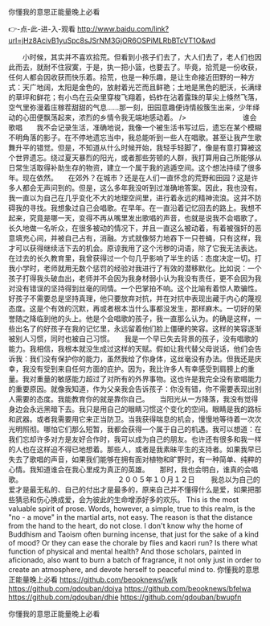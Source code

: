 
你懂我的意思正能量晚上必看




👉-点-此-进-入-观看  http://www.baidu.com/link?url=jHz8AcivB1yuSpc8sJSrNM3GjOR6OSPiMLRbBTcVT1O&wd




　　小时候，其实并不喜欢拾荒。但看到小孩子们去了，大人们去了，老人们也因此而去，就耐不住寂寞，于是，执一把小篮，也要去了。毕竟，拾荒是一份收获，任何人都会因收获而快乐着。拾荒，也是一种乐趣，是让生命接近田野的一种方式：天广地阔，太阳是金色的，放射着光芒而且鲜艳；土地是黑色的肥沃，长满绿的草坪和鲜花；有小鸟在云朵里穿梭飞翔着，蚂蚱在沾着露珠的草尖上倏然飞落，空气里弥漫着庄稼茬甜甜的气息……那一刻，田园意趣便诗情般簇生出来，少年绎动的心田便飘荡起来，浓烈的乡情令我无端地感动着。
/>　　　　　　　　谁会歌唱　　我不会记录生活，准确地说，我像一个被生活书写过后，遗忘在某个模糊不明角落的影子。在不停地遗忘当中，我总能听到一些人在唱歌。甚至让我产生歌舞升平的错觉。但是，不知道从什么时候开始，我轻手轻脚了，像是有意打算被这个世界遗忘。绕过夏天暴烈的阳光，或者那些劳顿的人群，我打算用自己所能够从日常生活取得补助生存的物资，建立一个属于我的逃遁空间。这个想法持续了很多年。现在依然。　　在郊外？在城市？还是在人们一直怀念的荒野和田园？这是许多人都会无声问到的。但是，这么多年我没听到过准确地答案。因此，我也没有。我一直以为自己在几乎变化不大的地理空间里，进行着永远的精神流浪。这并不防碍我的寻找。我想象过自己会唱歌。在早年。在一直沿着记忆回去的路上。我想不起来，究竟是哪一天，变得不再从嘴里发出歌唱的声音，也就是说我不会唱歌了。长久地做一名听众，在很多被动的情况下，并且一直这么被动着，有着被强奸的恶意填充心间，并被自己占有，消融。方式就像努力地吞下一只苍蝇，只有这样，我才可以获得继续活下去的机会。原谅我用了这个污秽的词语，除了它我无法表达。　　在过去的长久教育里，我曾获得过一个句几乎影响了半生的话：态度决定一切。打我小学时，老师就用无数个惩罚的经验对我进行了有效的潜移默化。比如说：一个孩子打得我头破血出，老师并不会因为我身材弱小认为我没有责任，更不会因为我对没有错误的坚持得到丝毫的同情。一个巴掌拍不响。这个比喻有着惊人欺骗性。好孩子不需要总是坚持真理，他只要放弃对抗，并在对抗中表现出藏于内心的蔑视态度。这是个有效的沉默，再或者根本当什么事都没发生，那样麻木。一切好的荣誉随之降临到他的头上。他是个会唱歌的孩子，我一直那么认为。的确是这样，一些出名了的好孩子在我的记忆里，永远留着他们脸上僵硬的笑容。这样的笑容逐渐被别人习惯，同时也被自己习惯。　　我是一个早已失去背景的孩子，没有唱歌的能力。我相信，我根本就没生成过这样的天赋。假如让我代替父母说话，他们会告诉我：我们没有保护你的能力，虽然我给了你身体，这丝毫没有办法。但我还是庆幸，我没有受到来自任何方面的庇护。因为，我比许多人有幸感受到肩膀上的重量。我对重量的敏感能力超过了对所有的外界事物。这也许是我完全没有歌唱能力的重要原因。就像我知道，作为父亲我会告诉孩子：你没有错，你不需要表现出别人需要的态度。我能教育你的就是靠你自己。　　当阳光从一方降落，我没有觉得身边会永远黑暗下去。我只是用自己的眼睛习惯这个变化的空间。眼睛是我的路标和武器。或者我需要用它来正当防卫。当我获得喘息的机会，慢慢地等待着一次次光明照彻。哪怕它们那么短暂，我都会获得一个属于自己的机遇。我可以想道：在我们忘却许多对方是友好合作时，我可以成为自己的朋友。也许还有很多和我一样的人也在这样迫不得已地想着。那些人，或者是我素昧平生的支持者。如果我早已失去了歌唱的声音，如果我们能够在拥有面对植物和旷野时，有一种简单、纯粹的心情。我知道谁会在我心里成为真正的英雄。　　那时，我也会明白，谁真的会唱歌。　　　　　　　　　　　　　　２００５年１０月１２日
　　我总以为自己的爱才是最无私的、自己的付出才是最多的，原来自己并不懂得什么是爱，如果把那些猜忌和伤心换成爱，会为彼此的生命增添好多的欢乐。
This is the most valuable spirit of prose.
Words, however, a simple, true to this realm, is the "no - a move" in the martial arts, not easy.
The reason is that the distance from the hand to the heart, do not close.
I don't know why the home of Buddhism and Taoism often burning incense, that just for the sake of a kind of mood?
Or they can ease the chorale by flies and kaori run?
Is there what function of physical and mental health?
And those scholars, painted in aficionado, also want to burn a batch of fragrance, it not only just in order to create an atmosphere, and devote herself to peaceful mind to.
你懂我的意思正能量晚上必看 https://github.com/beooknews/jwlk
https://github.com/qdouban/doiya
https://github.com/beooknews/bfelwa
https://github.com/qdouban/dhie
https://github.com/qdouban/bwupfn





你懂我的意思正能量晚上必看
